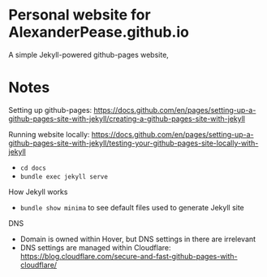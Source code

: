 # Personal website for AlexanderPease.github.io
A simple Jekyll-powered github-pages website,

# Notes
Setting up github-pages: https://docs.github.com/en/pages/setting-up-a-github-pages-site-with-jekyll/creating-a-github-pages-site-with-jekyll

Running website locally: https://docs.github.com/en/pages/setting-up-a-github-pages-site-with-jekyll/testing-your-github-pages-site-locally-with-jekyll
- `cd docs`
- `bundle exec jekyll serve`

How Jekyll works
- `bundle show minima` to see default files used to generate Jekyll site

DNS
- Domain is owned within Hover, but DNS settings in there are irrelevant
- DNS settings are managed within Cloudflare: https://blog.cloudflare.com/secure-and-fast-github-pages-with-cloudflare/
